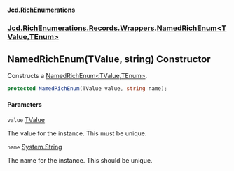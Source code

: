 #### [Jcd.RichEnumerations](index.md 'index')
### [Jcd.RichEnumerations.Records.Wrappers](Jcd.RichEnumerations.Records.Wrappers.md 'Jcd.RichEnumerations.Records.Wrappers').[NamedRichEnum&lt;TValue,TEnum&gt;](NamedRichEnum_TValue,TEnum_.md 'Jcd.RichEnumerations.Records.Wrappers.NamedRichEnum<TValue,TEnum>')

## NamedRichEnum(TValue, string) Constructor

Constructs a [NamedRichEnum&lt;TValue,TEnum&gt;](NamedRichEnum_TValue,TEnum_.md 'Jcd.RichEnumerations.Records.Wrappers.NamedRichEnum<TValue,TEnum>').

```csharp
protected NamedRichEnum(TValue value, string name);
```
#### Parameters

<a name='Jcd.RichEnumerations.Records.Wrappers.NamedRichEnum_TValue,TEnum_.NamedRichEnum(TValue,string).value'></a>

`value` [TValue](NamedRichEnum_TValue,TEnum_.md#Jcd.RichEnumerations.Records.Wrappers.NamedRichEnum_TValue,TEnum_.TValue 'Jcd.RichEnumerations.Records.Wrappers.NamedRichEnum<TValue,TEnum>.TValue')

The value for the instance. This must be unique.

<a name='Jcd.RichEnumerations.Records.Wrappers.NamedRichEnum_TValue,TEnum_.NamedRichEnum(TValue,string).name'></a>

`name` [System.String](https://docs.microsoft.com/en-us/dotnet/api/System.String 'System.String')

The name for the instance. This should be unique.